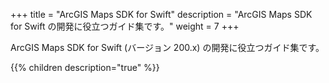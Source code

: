 +++
title = "ArcGIS Maps SDK for Swift"
description = "ArcGIS Maps SDK for Swift の開発に役立つガイド集です。"
weight = 7
+++

ArcGIS Maps SDK for Swift (バージョン 200.x) の開発に役立つガイド集です。

{{% children description="true"   %}}
